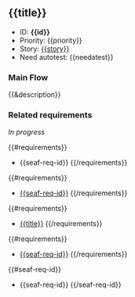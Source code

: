 ## {{title}}
* ID: **{{id}}**
* Priority: {{priority}}
* Story: [{{story}}](https://tracker.yandex.ru/{{story}})
* Need autotest: {{needatest}}

### Main Flow
{{&description}}

### Related requirements

*In progress*

{{#requirements}}
* {{seaf-req-id}}
{{/requirements}}

{{#requirements}}
* [{{seaf-req-id}}](/entities/seaf.change.requirements/blank?seaf-req-id={{id}})
{{/requirements}}

{{#requirements}}
* [{{title}}](/entities/seaf.change.requirements/blank?seaf-req-id={{id}})
{{/requirements}}

{{#requirements}}
* [{{seaf-req-id}}](/entities/seaf.change.requirements/blank?seaf-req-id={{id}})
{{/requirements}}


{{#seaf-req-id}}
* {{seaf-req-id}}
{{/seaf-req-id}}
